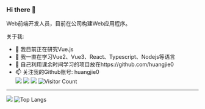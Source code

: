 ### Hi there 👋

Web前端开发人员，目前在公司构建Web应用程序。

关于我:

- 🔭 我目前正在研究Vue.js
- 🌱 我一直在学习Vue2、Vue3、React、Typescript、Nodejs等语言
- 🤔 自己利用课余时间学习的项目放在https://github.com/huangjie0
- 📫 关注我的Github账号: huangjie0  
<span > <img src="https://img.shields.io/badge/-HTML5-E34F26?style=flat-square&logo=html5&logoColor=white" /> <img src="https://img.shields.io/badge/-CSS3-1572B6?style=flat-square&logo=css3" /> <img src="https://img.shields.io/badge/-JavaScript-oringe?style=flat-square&logo=javascript" /></span>
![Visitor Count](https://profile-counter.glitch.me/huangjie0/count.svg)

---------------------------------------------------------------
![](https://github-readme-stats.vercel.app/api?username=huangjie0&show_icons=true&theme=dark&count_private=true)
![Top Langs](https://github-readme-stats.vercel.app/api/top-langs/?username=huangjie0&layout=compact&theme=tokyonight)

